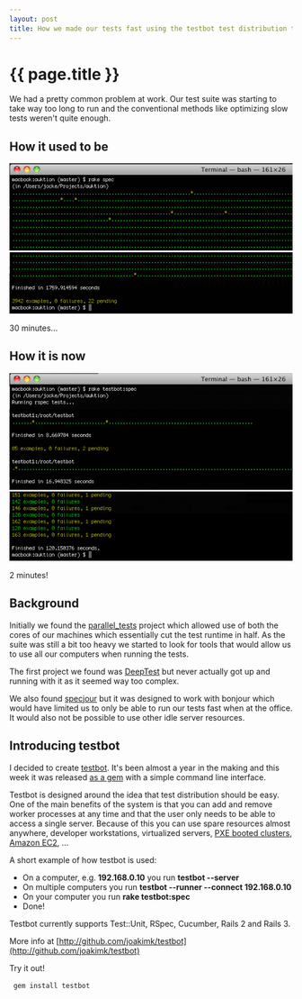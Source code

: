 ```yaml
---
layout: post
title: How we made our tests fast using the testbot test distribution tool
---
```


{{ page.title }}
====

We had a pretty common problem at work. Our test suite was starting to
take way too long to run and the conventional methods like optimizing
slow tests weren't quite enough.

How it used to be
----

![Slow specs part 1](/images/posts/slow_specs1.png)
![Slow specs part 2](/images/posts/slow_specs2.png)

30 minutes...

How it is now
----

![Fast specs part 1](/images/posts/fast_specs1.png)
![Fast specs part 2](/images/posts/fast_specs2.png)

2 minutes!

Background
----

Initially we found the [parallel_tests](https://github.com/grosser/parallel_tests)
project which allowed use of both the cores of our machines which
essentially cut the test runtime in half. As the suite
was still a bit too heavy we started to look for tools that
would allow us to use all our computers when running the tests.

The first project we found was [DeepTest](http://deep-test.rubyforge.org/)
but never actually got up and running with it as it seemed way too complex.

We also found [specjour](https://github.com/sandro/specjour) but it
was designed to work with bonjour which would have limited us to only be
able to run our tests fast when at the office. It
would also not be possible to use other idle server resources.

Introducing testbot
----

I decided to create [testbot](https://github.com/joakimk/testbot).
It's been almost a year in the making and this week it was released
[as a gem](https://rubygems.org/gems/testbot)
with a simple command line interface.

Testbot is designed around the idea that test distribution should be
easy. One of the main benefits of the system is that you can add and
remove worker processes at any time and that the user only needs to be
able to access a single server. Because of this you can use spare
resources almost anywhere, developer workstations, virtualized servers,
[PXE booted clusters](https://gist.github.com/622495), [Amazon EC2](https://github.com/joakimk/cloud_bot), ...

A short example of how testbot is used:
- On a computer, e.g. **192.168.0.10** you run **testbot --server**
- On multiple computers you run **testbot --runner --connect 192.168.0.10**
- On your computer you run **rake testbot:spec**
- Done!

Testbot currently supports Test::Unit, RSpec, Cucumber, Rails 2 and Rails 3. 

More info at [http://github.com/joakimk/testbot](http://github.com/joakimk/testbot)

Try it out!

     gem install testbot


